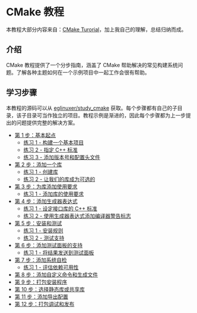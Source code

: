 # CMake 教程

本教程大部分内容来自：[CMake Turorial](https://cmake.org/cmake/help/latest/guide/tutorial/index.html)，加上我自己的理解，总结归纳而成。

## 介绍
CMake 教程提供了一个分步指南，涵盖了 CMake 帮助解决的常见构建系统问题。了解各种主题如何在一个示例项目中一起工作会很有帮助。

## 学习步骤
本教程的源码可以从 [eglinuxer/study_cmake](https://github.com/eglinuxer/study_cmake/tree/main/tutorial) 获取。每个步骤都有自己的子目录，该子目录可当作独立的项目。教程示例是渐进的，因此每个步骤都为上一步提出的问题提供完整的解决方案。

- [第 1 步：基本起点]
    - [练习 1 - 构建一个基本项目]
    - [练习 2 - 指定 C++ 标准]
    - [练习 3 - 添加版本号和配置头文件]
- [第 2 步：添加一个库]
    - [练习 1 - 创建库]
    - [练习 2 - 让我们的库成为可选的]
- [第 3 步：为库添加使用要求]
    - [练习 1 - 添加库的使用要求]
- [第 4 步：添加生成器表达式]
    - [练习 1 - 设定接口库的 C++ 标准]
    - [练习 2 - 使用生成器表达式添加编译器警告标志]
- [第 5 步：安装和测试]
    - [练习 1 - 安装规则]
    - [练习 2 - 测试支持]
- [第 6 步：添加测试面板的支持]
    - [练习 1 - 将结果发送到测试面板]
- [第 7 步：添加系统自检]
    - [练习 1 - 评估依赖可用性]
- [第 8 步：添加自定义命令和生成文件]
- [第 9 步：打包安装程序]
- [第 10 步：选择静态库或共享库]
- [第 11 步：添加导出配置]
- [第 12 步：打包调试和发布]


[第 1 步：基本起点]: ./step1.md
[练习 1 - 构建一个基本项目]: ./step1.md#练习-1---构建一个基本项目
[练习 2 - 指定 C++ 标准]: ./step1.md#练习-2---指定-C++-标准
[练习 3 - 添加版本号和配置头文件]: ./step1.md#练习-3---添加版本号和配置头文件

[第 2 步：添加一个库]: ./step2.md
[练习 1 - 创建库]: ./step2.md#练习-1---创建库
[练习 2 - 让我们的库成为可选的]: ./step2.md#练习-2---让我们的库成为可选的

[第 3 步：为库添加使用要求]: ./step3.md
[练习 1 - 添加库的使用要求]: ./step3.md#练习-1---添加库的使用要求

[第 4 步：添加生成器表达式]: ./step4.md
[练习 1 - 设定接口库的 C++ 标准]: ./step4.md#练习-1---设定接口库的-C++-标准
[练习 2 - 使用生成器表达式添加编译器警告标志]: ./step4.md#练习-2---使用生成器表达式添加编译器警告标志

[第 5 步：安装和测试]: ./step5.md
[练习 1 - 安装规则]: ./step5.md#练习-1---安装规则
[练习 2 - 测试支持]: ./step5.md#练习-2---测试支持

[第 6 步：添加测试面板的支持]: ./step6.md
[练习 1 - 将结果发送到测试面板]: ./step6.md#练习-1---将结果发送到测试面板

[第 7 步：添加系统自检]: ./step7.md
[练习 1 - 评估依赖可用性]: ./step7.md#练习-1---评估依赖可用性

[第 8 步：添加自定义命令和生成文件]: ./step8.md
[第 9 步：打包安装程序]: ./step9.md
[第 10 步：选择静态库或共享库]: ./step10.md
[第 11 步：添加导出配置]: ./step11.md
[第 12 步：打包调试和发布]: ./step12.md